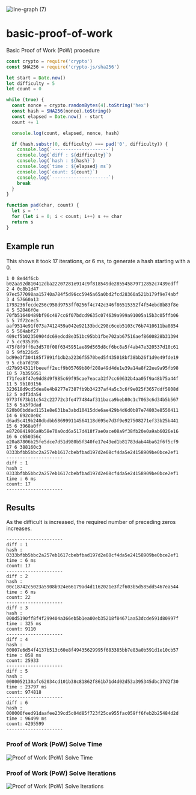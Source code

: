 ![line-graph (7)](https://user-images.githubusercontent.com/1639527/110132148-c6f4ee00-7dc2-11eb-8ec4-dce1346f35cd.png)
# basic-proof-of-work
Basic Proof of Work (PoW) procedure

```javascript
const crypto = require('crypto')
const SHA256 = require('crypto-js/sha256')

let start = Date.now()
let difficulty = 5
let count = 0

while (true) {
  const nonce = crypto.randomBytes(4).toString('hex')
  const hash = SHA256(nonce).toString()
  const elapsed = Date.now() - start
  count += 1

  console.log(count, elapsed, nonce, hash)

  if (hash.substr(0, difficulty) === pad('0', difficulty)) {
    console.log(`---------------------`)
    console.log(`diff : ${difficulty}`)
    console.log(`hash : ${hash}`)
    console.log(`time : ${elapsed} ms`)
    console.log(`count: ${count}`)
    console.log(`---------------------`)
    break
  }
}

function pad(char, count) {
  let s = ''
  for (let i = 0; i < count; i++) s += char
  return s
}
```

## Example run

This shows it took 17 iterations, or 6 ms, to generate a hash starting with a 0.

```
1 0 8e44f6cb b02aa92d810412dba22207281e914c9f818549de285545879712852c7439edff
2 4 0c8b1d47 97ec577098aa15740a784f5d96cc5945a65a0bd2fcd28360a521b179f9e74abf
3 4 57660a13 1793236fecde256c958d9753ff0256f4c742c346f86515352f4f54ebd8b83f8e
4 5 52046f0e 70fb51640489bf96c487cc6f07bdcd9635c074639a999a91005a15b3c05ffb06
5 5 7f72cec5 aaf9514e91f073a7412459a042e92133bdc298c6ceb5103c76b7410611ba0854
6 5 504abf27 409cf5b02350904dc69edcd8e351bc95bb1fbe702ab67516aef8600828b31394
7 5 cc935395 475f8f9ff6e3d570f08f6345951ae89d565d8cf6bc8a5f4ab47e320537d10c61
8 5 9fb226d5 bd99e3f304185f7891f1db2a2236f5570bed5f435018bf38bb26f1d9e49fde19
9 5 cba7d198 d27b934311fbeeeff2ecf9b05769b80f208a49d4de1e39a14a8f22ee9a95fb98
10 5 7b355051 f71fea8f47e9dd8d9f985c69f95cae7eaca32f7cc60632b4aa05f9a48b75a44f
11 5 9b103156 323618d9cd5dea8e4b9277e7387fb9b34237af4a5c3c6f9e025f3657ddf5808d
12 5 adf3da54 9773f673b11c542c22772c3fe477484af311baca9beb80c1c7063c6d34b5b567
13 6 5a3f9dad 620b06bddad1151e8e631ba3abd10415dde6ae429b4d6d0b87e74803e8550411
14 6 692c0e0c d6ad5c419b240dbdbb586999114564118d695e7d3f9e927508271ef33b25b441
15 6 3968a0ff e8720841906a9b58e70a0cd6a517d418f7ae0ace08a9f38fb20e0a9ab6026e16
16 6 c650356c e20a87806b25fe5dce7d51d980b5f340fe17e43ed1b81783dab44ba62f6f5cf9
17 6 388160c3 0333bfbb5bbc2a257eb1617cbebfbad197d2e08cf4da5e24158909be0bce2ef1
---------------------
diff : 1
hash : 0333bfbb5bbc2a257eb1617cbebfbad197d2e08cf4da5e24158909be0bce2ef1
time : 6 ms
count: 17
---------------------
```

## Results

As the difficult is increased, the required number of preceding zeros increases.

```
---------------------
diff : 1
hash : 0333bfbb5bbc2a257eb1617cbebfbad197d2e08cf4da5e24158909be0bce2ef1
time : 6 ms
count: 17
---------------------
diff : 2
hash : 00c18742c5023a5908b924e66179ad4d1162021e3f2f603b5d585dd5467ea544
time : 6 ms
count: 22
---------------------
diff : 3
hash : 000d5190ff8f4f299404a366eb5b1ea00eb35218f84671aa53dcde591d80997f
time : 325 ms
count: 9110
---------------------
diff : 4
hash : 00007e6d54f4137b513c60e8f49435629995f683385bb7e83a0b591d1e10cb57
time : 858 ms
count: 25933
---------------------
diff : 5
hash : 0000052130afc62034cd101b38c81862f861b71d4d02d53a395345dbc37d2f30
time : 23797 ms
count: 974818
---------------------
diff : 6
hash : 000000feed91daafee239cd5c04d85f723f25ce955fac059ff6feb2b25484d2d
time : 96499 ms
count: 4295599
---------------------
```

### Proof of Work (PoW) Solve Time

![Proof of Work (PoW) Solve Time](https://user-images.githubusercontent.com/1639527/110132161-ca887500-7dc2-11eb-9ee3-478d1ee759f0.png)

### Proof of Work (PoW) Solve Iterations

![Proof of Work (PoW) Solve Iterations](https://user-images.githubusercontent.com/1639527/110131845-8006f880-7dc2-11eb-922f-55d7a312d839.png)

